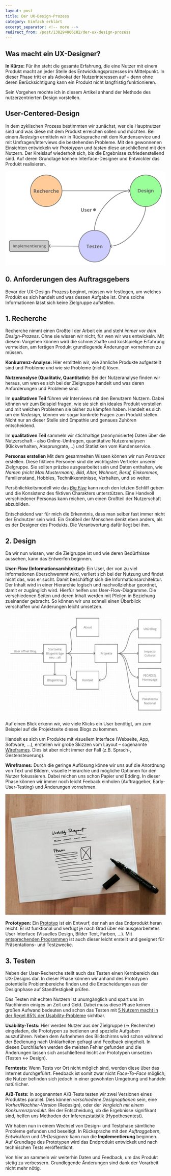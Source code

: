 ```yaml
---
layout: post
title: Der UX-Design-Prozess
category: Einfach erklärt
excerpt_separator: <!-- more -->
redirect_from: /post/138294006182/der-ux-design-prozess
---
```


## Was macht ein UX-Designer?
**In Kürze:** Für ihn steht die ge­samte Erfahrung, die eine Nutzer mit einem Produkt macht an jeder Stelle des Entwicklungsprozesses im Mittelpunkt. In dieser Phase tritt er als Advokat der Nutzerinteressen auf – denn ohne deren Berücksichtigung kann ein Produkt nicht langfristig funktionieren. 

Sein Vorgehen möchte ich in diesem Artikel anhand der Methode des nutzerzentrierten Design vorstellen.<!-- more -->

## User-Centered-Design
In dem zyklischen Prozess bestimmten wir zunächst, wer die Hauptnutzer sind und was diese mit dem Produkt erreichen sollen und möchten. Bei einem _Redesign_ ermitteln wir in Rücksprache mit dem Kundenservice und mit Umfragen/Interviews die bestehenden Probleme. Mit den gewonnenen Einsichten entwickeln wir _Prototypen_ und *testen* diese anschließend mit den Nutzern. Der Kreislauf wiederholt sich, bis die Ergebnisse zufriedenstellend sind. Auf deren Grundlage können Interface-Designer und Entwickler das Produkt realisieren.

![User Centered Design](assets/user-centered-design.png)

## 0. Anforderungen des Auftragsgebers 
Bevor der UX-Design-Prozess beginnt, müssen wir festlegen, um welches Produkt es sich handelt und was dessen Aufgabe ist. Ohne solche Informationen lässt sich keine Zielgruppe aufstellen.

## 1. Recherche
Recherche nimmt einen Großteil der Arbeit ein und steht _immer vor dem Design-Prozess_. Ohne sie wissen wir nicht, für wen wir was entwickeln. Mit diesem Vorgehen können wird die schmerzhafte und kostspielige Erfahrung vermeiden, am fertigen Produkt grundlegende Änderungen vornehmen zu müssen.

**Konkurrenz-Analyse:** Hier ermitteln wir, wie ähnliche Produkte aufgestellt sind und Probleme und wie sie Probleme (nicht) lösen.

**Nutzeranalyse (Qualitativ, Quantitativ):** Bei der Nutzeranalyse finden wir heraus, um wen es sich bei der Zielgruppe handelt und was deren Anforderungen und Probleme sind.

Im **qualitativen Teil** führen wir Interviews mit den Benutzern Nutzern. Dabei können wir zum Beispiel fragen, wie sie sich ein ideales Produkt vorstellen und mit welchen Problemen sie bisher zu kämpfen haben. Handelt es sich um ein _Redesign_, können wir sogar konkrete Fragen zum Produkt stellen. Nicht nur an dieser Stelle sind Empathie und genaues Zuhören entscheidend.

Im **qualitativen Teil** sammeln wir stichhaltige (anonymisierte) Daten über die Nutzerschaft – also Online-Umfragen, quantitative Nutzeranalysen (Klickverhalten, Absprungrate,...) und Statistiken vom Kundenservice.

**Personas erstellen** Mit dem gesammelten Wissen können wir nun  _Personas_ erstellen. Diese fiktiven Personen sind die wichtigsten Vertreter unserer Zielgruppe. Sie sollten präzise ausgearbeitet sein und Daten enthalten, wie _Namen (nicht Max Mustermann), Bild, Alter, Wohnort, Beruf, Einkommen,_ Familienstand, Hobbies, Technikkenntnisse, Verhalten, und so weiter.

Persönlichkeitsmodell wie das [*Big Five*](https://en.wikipedia.org/wiki/Big_Five_personality_traits) kann noch den letzten Schliff geben und die Konsistenz des fiktiven Charakters unterstützen. Eine Handvoll verschiedener Personas kann reichen, um einen Großteil der Nutzerschaft abzubilden.

Entscheidend war für mich die Erkenntnis, dass man selber fast immer nicht der Endnutzer sein wird. Ein Großteil der Menschen denkt eben anders, als es der Designer des Produkts. Die Verantwortung dafür liegt bei ihm.

## 2. Design
Da wir nun wissen, wer die Zielgruppe ist und wie deren Bedürfnisse aussehen, kann das Entwerfen beginnen.

**User-Flow (Informationsarchitektur):** Ein User, der von zu viel Informationen überschwemmt wird, verliert sich bei der Nutzung und findet nicht das, was er sucht. Damit beschäftigt sich die Informationsarchitektur. Der Inhalt wird in einer Hierarchie logisch und nachvollziehbar geordnet, damit er zugänglich wird. Hierfür helfen uns User-Flow-Diagramme. Die verschiedenen Seiten und deren Inhalt werden mit Pfeilen in Beziehung zueinander gebracht. So können wir uns schnell einen Überblick verschaffen und Änderungen leicht umsetzen.

![Flow Chart](assets/blog-flow-chart.jpg)

Auf einen Blick erkenn wir, wie viele Klicks ein User benötigt, um zum Beispiel auf die Projektseite dieses Blogs zu kommen.

Handelt es sich um Produkte mit visuellem Interface (Webseite, App, Software, ...), erstellen wir grobe Skizzen vom Layout – sogenannte [Wireframes](/wireframe-mockup-prototyp). Dies ist aber nicht immer der Fall (z.B. Sprach-, Gestensteuerung).

**Wireframes:** Durch die geringe Auflösung könne wir uns auf die Anordnung von Text und Bildern, visuelle Hierarchie und mögliche Optionen für den Nutzer fokussieren. Dabei reichen uns schon Papier und Edding. In dieser Phase können wir immer noch leicht Feeback einholen (Auftraggeber, Early-User-Testing) und Änderungen vornehmen.

![Wireframe](assets/wireframe.jpg)

**Prototypen:** Ein [Prototyp](/wireframe-mockup-prototyp) ist ein Entwurf, der nah an das Endprodukt heran reicht. Er ist funktional und verfügt je nach Grad über ein ausgearbeitetes User Interface (Visuelles Design, Bilder Text, Farben, ...). Mit [entsprechenden Programmen](wireframe-mockup-prototyp) ist auch dieser leicht erstellt und geeignet für Präsentations- und Testzwecke.

## 3. Testen
Neben der User-Recherche stellt auch das Testen einen Kernbereich des UX-Designs dar. In dieser Phase können wir anhand des Prototypen potentielle Problembereiche finden und die Entscheidungen aus der Designphase auf Standfestigkeit prüfen.

Das Testen mit echten Nutzern ist unumgänglich und spart uns im Nachhinein einiges an Zeit und Geld. Dabei muss diese Phase keinen großen Aufwand bedeuten und schon das Testen mit [5 Nutzern macht in der Regel 85% der Usability-Probleme](https://www.nngroup.com/articles/why-you-only-need-to-test-with-5-users/) sichtbar.

**Usability-Tests:** Hier werden Nutzer aus der Zielgruppe (→ Recherche) eingeladen, die Prototypen zu bedienen und spezielle Aufgaben auszuführen. Neben dem Aufnehmen des Bildschirms wird schon während der Bedienung nach Unklarheiten gefragt und Feedback eingeholt. In diesen Durchläufen werden die meisten Fehler gefunden und die Änderungen lassen sich anschließend leicht am Prototypen umsetzen (Testen ↔ Design).

**Ferntests:** Wenn Tests vor Ort nicht möglich sind, werden diese über das Internet durchgeführt. Feedback ist somit zwar nicht *Face-To-Face* möglich, die Nutzer befinden sich jedoch in einer gewohnten Umgebung und handeln natürlicher.

**A/B-Tests:** In sogenannten A/B-Tests testen wir zwei Versionen eines Produktes parallel. Dies können _verschiedene Designoptionen_ sein, eine _Vorher/Nachher-Version_ (Redesign), oder der _Vergleich mit einem Konkurrenzprodukt_. Bei der Entscheidung, ob die Ergebnisse signifikant sind, helfen uns Methoden der Inferenzstatistik (Hypothesentest).

Wir haben nun in einem Wechsel von Design- und Testphase sämtliche Probleme gefunden und beseitigt. In Rücksprache mit den _Auftraggebern_, _Entwicklern_ und _UI-Designern_ kann nun die **Implementierung** beginnen. Auf Grundlage des Prototypen wird das Endprodukt entwickelt und nach technischen Tests veröffentlicht.

Von hier an sammeln wir weiterhin Daten und Feedback, um das Produkt stetig zu verbessern. Grundlegende Änderungen sind dank der Vorarbeit nicht mehr nötig.
